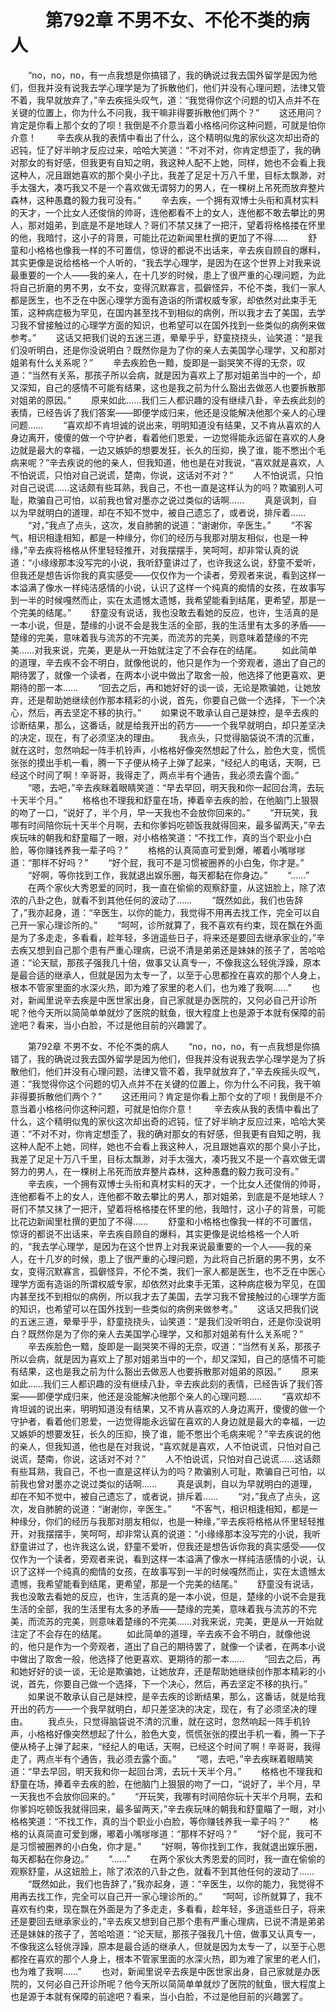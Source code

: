 # 　　第792章 不男不女、不伦不类的病人
　　“no，no，no，有一点我想是你搞错了，我的确说过我去国外留学是因为他们，但我并没有说我去学心理学是为了拆散他们，他们并没有心理问题，法律又管不着，我早就放弃了，”辛去疾摇头叹气，道：“我觉得你这个问题的切入点并不在关键的位置上，你为什么不问我，我干嘛非得要拆散他们两个？”
　　这还用问？肯定是你看上那个女的了呗！我倒是不介意当着小格格问你这种问题，可就是怕你介意！
　　辛去疾从我的表情中看出了什么，这个精明似鬼的家伙这次却出奇的迟钝，怔了好半晌才反应过来，哈哈大笑道：“不对不对，你肯定想歪了，我的确对那女的有好感，但我更有自知之明，我这种人配不上她，同样，她也不会看上我这种人，况且跟她喜欢的那个臭小子比，我差了足足十万八千里，目标太飘渺，对手太强大，凑巧我又不是一个喜欢做无谓努力的男人，在一棵树上吊死而放弃整片森林，这种愚蠢的毅力我可没有。”
　　辛去疾，一个拥有双博士头衔和真材实料的天才，一个比女人还俊俏的帅哥，连他都看不上的女人，连他都不敢去攀比的男人，那对姐弟，到底是不是地球人？哥们不禁又抹了一把汗，望着将格格搂在怀里的他，我暗忖，这小子的背景，可能比花边新闻里杜撰的更加了不得……
　　舒童和小格格也像我一样的不可置信，惊讶的都说不出话来，辛去疾自顾自的爆料，其实更像是说给格格一个人听的，“我去学心理学，是因为在这个世界上对我来说最重要的一个人——我的亲人，在十几岁的时候，患上了很严重的心理问题，为此将自己折磨的男不男，女不女，变得沉默寡言，孤僻怪异，不伦不类，我们一家人都是医生，也不乏在中医心理学方面有造诣的所谓权威专家，却依然对此束手无策，这种病症极为罕见，在国内甚至找不到相似的病例，所以我才去了美国，去学习我不曾接触过的心理学方面的知识，也希望可以在国外找到一些类似的病例来做参考。”
　　这话又把我们说的五迷三道，晕晕乎乎，舒童挠挠头，讪笑道：“是我们没听明白，还是你没说明白？既然你是为了你的亲人去美国学心理学，又和那对姐弟有什么关系呢？”
　　辛去疾脸色一黯，旋即是一副哭笑不得的无奈，叹道：“当然有关系，那孩子所以会病，就是因为喜欢上了那对姐弟当中的一个，却又深知，自己的感情不可能有结果，这也是我之前为什么豁出去做恶人也要拆散那对姐弟的原因。”
　　原来如此……我们三人都识趣的没有继续八卦，辛去疾此刻的表情，已经告诉了我们答案——即便学成归来，他还是没能解决他那个亲人的心理问题……
　　“喜欢却不肯坦诚的说出来，明明知道没有结果，又不肯从喜欢的人身边离开，傻傻的做一个守护者，看着他们恩爱，一边觉得能永远留在喜欢的人身边就是最大的幸福，一边又嫉妒的想要发狂，长久的压抑，换了谁，能不憋出个毛病来呢？”辛去疾说的他的亲人，但我知道，他也是在对我说，“喜欢就是喜欢，人不怕说谎，只怕对自己说谎，楚南，你说，这话对不对？”
　　人不怕说谎，只怕对自己说谎……这话颇有些耳熟，我自己，不也一直是这样认为的吗？欺骗别人可耻，欺骗自己可怕，以前我也曾对墨亦之说过类似的话啊……
　　真是讽刺，自以为早就明白的道理，却在不知不觉中，被自己遗忘了，或者说，排斥着……
　　“对，”我点了点头，这次，发自肺腑的说道：“谢谢你，辛医生。”
　　“不客气，相识相逢相知，都是一种缘分，你们的经历与我那对朋友相似，也是一种缘，”辛去疾将格格从怀里轻轻推开，对我摆摆手，笑呵呵，却非常认真的说道：“小缘缘那本没写完的小说，我听舒童讲过了，也许我这么说，舒童不爱听，但我还是想告诉你我的真实感受——仅仅作为一个读者，旁观者来说，看到这样一本溢满了像水一样纯洁感情的小说，认识了这样一个纯真的痴情的女孩，在故事写到一半的时候嘎然而止，实在太遗憾太遗憾，我希望能看到结尾，更希望，那是一个完美的结尾。”
　　舒童没有说话，我也没敢去看她的反应，也许，生活真的是一本小说，但是，楚缘的小说不会是我生活的全部，我的生活里有太多的矛盾——楚缘的完美，意味着我与流苏的不完美，而流苏的完美，则意味着楚缘的不完美……对我来说，完美，更是从一开始就注定了不会存在的结尾。
　　如此简单的道理，辛去疾不会不明白，就像他说的，他只是作为一个旁观者，道出了自己的期待罢了，就像一个读者，在两本小说中做出了取舍一般，他选择了他更喜欢、更期待的那一本……
　　“回去之后，再和她好好的谈一谈，无论是欺骗她，让她放弃，还是帮助她继续创作那本精彩的小说，首先，你要自己做一个选择，下一个决心，然后，再去坚定不移的执行。”
　　如果说不敢承认自己是妹控，是辛去疾的诊断结果，那么，这番话，就是给我开出的药方——一个我早就明白，却只差坚决的决定，现在，有了必须坚决的理由。
　　我点头，只觉得脑袋说不清的沉重，就在这时，忽然响起一阵手机铃声，小格格好像突然想起了什么，脸色大变，慌慌张张的摸出手机一看，腾一下子便从椅子上弹了起来，“经纪人的电话，天啊，已经这个时间了啊！辛哥哥，我得走了，两点半有个通告，我必须去露个面。”
　　“嗯，去吧，”辛去疾眯着眼睛笑道：“早去早回，明天我和你一起回台湾，去玩十天半个月。”
　　格格也不理我和舒童在场，捧着辛去疾的脸，在他脑门上狠狠的吻了一口，“说好了，半个月，早一天我也不会放你回来的。”
　　“开玩笑，我哪有时间陪你玩十天半个月啊，去和你爹妈吃顿饭我就得回来，最多留两天，”辛去疾玩味的朝我和舒童瞄了一眼，对小格格笑道：“不找工作，真的当个职业小白脸，等你赚钱养我一辈子吗？”
　　格格的认真简直可爱到爆，嘟着小嘴嗲嗲道：“那样不好吗？”
　　“好个屁，我可不是习惯被圈养的小白兔，你才是。”
　　“好啊，等你找到工作，我就退出娱乐圈，每天都黏在你身边。”
　　“……”
　　在两个家伙大秀恩爱的同时，我一直在偷偷的观察舒童，从这妞脸上，除了浓浓的八卦之色，就看不到其他任何的波动了……
　　“既然如此，我们也告辞了，”我亦起身，道：“辛医生，以你的能力，我觉得不用再去找工作，完全可以自己开一家心理诊所的。”
　　“呵呵，诊所就算了，我不喜欢有约束，现在飘在外面是为了多走走，多看看，趁年轻，多逍遥些日子，将来还是要回去继承家业的，”辛去疾又想到自己那个患有严重心理病，已说不清是弟弟还是妹妹的孩子了，苦哈哈道：“论天赋，那孩子强我几十倍，做事又认真专一，不像我这么轻佻浮躁，原本是最合适的继承人，但就是因为太专一了，以至于心思都拴在喜欢的那个人身上，根本不管家里面的水深火热，即为难了家里的老人们，也为难了我啊……”
　　也对，新闻里说辛去疾是中医世家出身，自己家就是办医院的，又何必自己开诊所呢？他今天所以简简单单就炒了医院的鱿鱼，很大程度上也是源于本就有保障的前途吧？看来，当小白脸，不过是他目前的兴趣罢了。

　　第792章 不男不女、不伦不类的病人
　　“no，no，no，有一点我想是你搞错了，我的确说过我去国外留学是因为他们，但我并没有说我去学心理学是为了拆散他们，他们并没有心理问题，法律又管不着，我早就放弃了，”辛去疾摇头叹气，道：“我觉得你这个问题的切入点并不在关键的位置上，你为什么不问我，我干嘛非得要拆散他们两个？”
　　这还用问？肯定是你看上那个女的了呗！我倒是不介意当着小格格问你这种问题，可就是怕你介意！
　　辛去疾从我的表情中看出了什么，这个精明似鬼的家伙这次却出奇的迟钝，怔了好半晌才反应过来，哈哈大笑道：“不对不对，你肯定想歪了，我的确对那女的有好感，但我更有自知之明，我这种人配不上她，同样，她也不会看上我这种人，况且跟她喜欢的那个臭小子比，我差了足足十万八千里，目标太飘渺，对手太强大，凑巧我又不是一个喜欢做无谓努力的男人，在一棵树上吊死而放弃整片森林，这种愚蠢的毅力我可没有。”
　　辛去疾，一个拥有双博士头衔和真材实料的天才，一个比女人还俊俏的帅哥，连他都看不上的女人，连他都不敢去攀比的男人，那对姐弟，到底是不是地球人？哥们不禁又抹了一把汗，望着将格格搂在怀里的他，我暗忖，这小子的背景，可能比花边新闻里杜撰的更加了不得……
　　舒童和小格格也像我一样的不可置信，惊讶的都说不出话来，辛去疾自顾自的爆料，其实更像是说给格格一个人听的，“我去学心理学，是因为在这个世界上对我来说最重要的一个人——我的亲人，在十几岁的时候，患上了很严重的心理问题，为此将自己折磨的男不男，女不女，变得沉默寡言，孤僻怪异，不伦不类，我们一家人都是医生，也不乏在中医心理学方面有造诣的所谓权威专家，却依然对此束手无策，这种病症极为罕见，在国内甚至找不到相似的病例，所以我才去了美国，去学习我不曾接触过的心理学方面的知识，也希望可以在国外找到一些类似的病例来做参考。”
　　这话又把我们说的五迷三道，晕晕乎乎，舒童挠挠头，讪笑道：“是我们没听明白，还是你没说明白？既然你是为了你的亲人去美国学心理学，又和那对姐弟有什么关系呢？”
　　辛去疾脸色一黯，旋即是一副哭笑不得的无奈，叹道：“当然有关系，那孩子所以会病，就是因为喜欢上了那对姐弟当中的一个，却又深知，自己的感情不可能有结果，这也是我之前为什么豁出去做恶人也要拆散那对姐弟的原因。”
　　原来如此……我们三人都识趣的没有继续八卦，辛去疾此刻的表情，已经告诉了我们答案——即便学成归来，他还是没能解决他那个亲人的心理问题……
　　“喜欢却不肯坦诚的说出来，明明知道没有结果，又不肯从喜欢的人身边离开，傻傻的做一个守护者，看着他们恩爱，一边觉得能永远留在喜欢的人身边就是最大的幸福，一边又嫉妒的想要发狂，长久的压抑，换了谁，能不憋出个毛病来呢？”辛去疾说的他的亲人，但我知道，他也是在对我说，“喜欢就是喜欢，人不怕说谎，只怕对自己说谎，楚南，你说，这话对不对？”
　　人不怕说谎，只怕对自己说谎……这话颇有些耳熟，我自己，不也一直是这样认为的吗？欺骗别人可耻，欺骗自己可怕，以前我也曾对墨亦之说过类似的话啊……
　　真是讽刺，自以为早就明白的道理，却在不知不觉中，被自己遗忘了，或者说，排斥着……
　　“对，”我点了点头，这次，发自肺腑的说道：“谢谢你，辛医生。”
　　“不客气，相识相逢相知，都是一种缘分，你们的经历与我那对朋友相似，也是一种缘，”辛去疾将格格从怀里轻轻推开，对我摆摆手，笑呵呵，却非常认真的说道：“小缘缘那本没写完的小说，我听舒童讲过了，也许我这么说，舒童不爱听，但我还是想告诉你我的真实感受——仅仅作为一个读者，旁观者来说，看到这样一本溢满了像水一样纯洁感情的小说，认识了这样一个纯真的痴情的女孩，在故事写到一半的时候嘎然而止，实在太遗憾太遗憾，我希望能看到结尾，更希望，那是一个完美的结尾。”
　　舒童没有说话，我也没敢去看她的反应，也许，生活真的是一本小说，但是，楚缘的小说不会是我生活的全部，我的生活里有太多的矛盾——楚缘的完美，意味着我与流苏的不完美，而流苏的完美，则意味着楚缘的不完美……对我来说，完美，更是从一开始就注定了不会存在的结尾。
　　如此简单的道理，辛去疾不会不明白，就像他说的，他只是作为一个旁观者，道出了自己的期待罢了，就像一个读者，在两本小说中做出了取舍一般，他选择了他更喜欢、更期待的那一本……
　　“回去之后，再和她好好的谈一谈，无论是欺骗她，让她放弃，还是帮助她继续创作那本精彩的小说，首先，你要自己做一个选择，下一个决心，然后，再去坚定不移的执行。”
　　如果说不敢承认自己是妹控，是辛去疾的诊断结果，那么，这番话，就是给我开出的药方——一个我早就明白，却只差坚决的决定，现在，有了必须坚决的理由。
　　我点头，只觉得脑袋说不清的沉重，就在这时，忽然响起一阵手机铃声，小格格好像突然想起了什么，脸色大变，慌慌张张的摸出手机一看，腾一下子便从椅子上弹了起来，“经纪人的电话，天啊，已经这个时间了啊！辛哥哥，我得走了，两点半有个通告，我必须去露个面。”
　　“嗯，去吧，”辛去疾眯着眼睛笑道：“早去早回，明天我和你一起回台湾，去玩十天半个月。”
　　格格也不理我和舒童在场，捧着辛去疾的脸，在他脑门上狠狠的吻了一口，“说好了，半个月，早一天我也不会放你回来的。”
　　“开玩笑，我哪有时间陪你玩十天半个月啊，去和你爹妈吃顿饭我就得回来，最多留两天，”辛去疾玩味的朝我和舒童瞄了一眼，对小格格笑道：“不找工作，真的当个职业小白脸，等你赚钱养我一辈子吗？”
　　格格的认真简直可爱到爆，嘟着小嘴嗲嗲道：“那样不好吗？”
　　“好个屁，我可不是习惯被圈养的小白兔，你才是。”
　　“好啊，等你找到工作，我就退出娱乐圈，每天都黏在你身边。”
　　“……”
　　在两个家伙大秀恩爱的同时，我一直在偷偷的观察舒童，从这妞脸上，除了浓浓的八卦之色，就看不到其他任何的波动了……
　　“既然如此，我们也告辞了，”我亦起身，道：“辛医生，以你的能力，我觉得不用再去找工作，完全可以自己开一家心理诊所的。”
　　“呵呵，诊所就算了，我不喜欢有约束，现在飘在外面是为了多走走，多看看，趁年轻，多逍遥些日子，将来还是要回去继承家业的，”辛去疾又想到自己那个患有严重心理病，已说不清是弟弟还是妹妹的孩子了，苦哈哈道：“论天赋，那孩子强我几十倍，做事又认真专一，不像我这么轻佻浮躁，原本是最合适的继承人，但就是因为太专一了，以至于心思都拴在喜欢的那个人身上，根本不管家里面的水深火热，即为难了家里的老人们，也为难了我啊……”
　　也对，新闻里说辛去疾是中医世家出身，自己家就是办医院的，又何必自己开诊所呢？他今天所以简简单单就炒了医院的鱿鱼，很大程度上也是源于本就有保障的前途吧？看来，当小白脸，不过是他目前的兴趣罢了。
